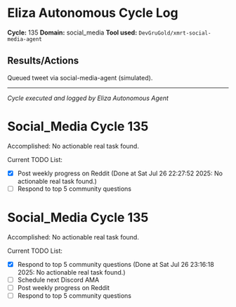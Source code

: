 # Eliza Autonomous Cycle Log

**Cycle:** 135
**Domain:** social_media
**Tool used:** `DevGruGold/xmrt-social-media-agent`

## Results/Actions
Queued tweet via social-media-agent (simulated).

---
*Cycle executed and logged by Eliza Autonomous Agent*

# Social_Media Cycle 135

Accomplished: No actionable real task found.

Current TODO List:

- [x] Post weekly progress on Reddit  (Done at Sat Jul 26 22:27:52 2025: No actionable real task found.)
- [ ] Respond to top 5 community questions

# Social_Media Cycle 135

Accomplished: No actionable real task found.

Current TODO List:

- [x] Respond to top 5 community questions  (Done at Sat Jul 26 23:16:18 2025: No actionable real task found.)
- [ ] Schedule next Discord AMA
- [ ] Post weekly progress on Reddit
- [ ] Respond to top 5 community questions